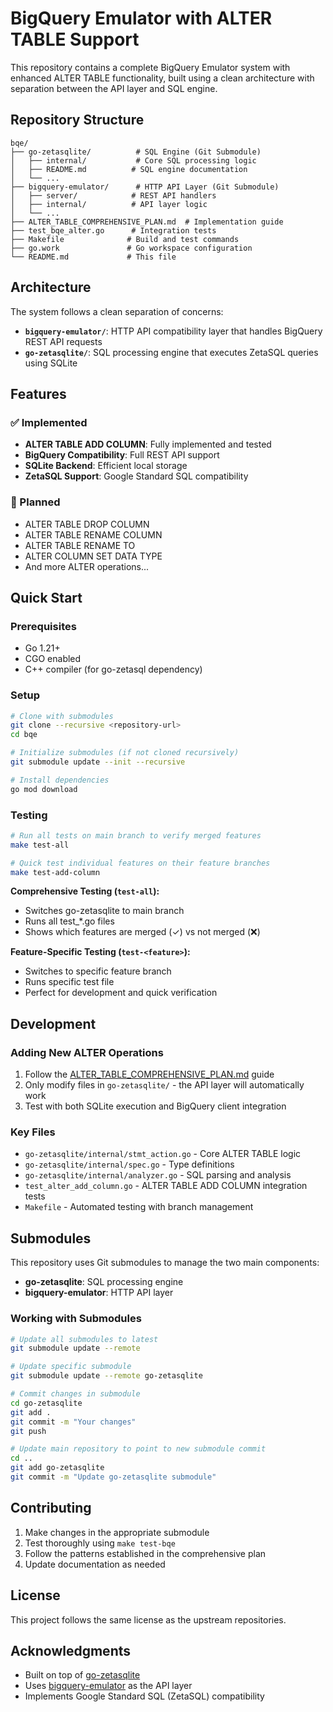 # BigQuery Emulator with ALTER TABLE Support

This repository contains a complete BigQuery Emulator system with enhanced ALTER TABLE functionality, built using a clean architecture with separation between the API layer and SQL engine.

## Repository Structure

```
bqe/
├── go-zetasqlite/          # SQL Engine (Git Submodule)
│   ├── internal/           # Core SQL processing logic
│   ├── README.md          # SQL engine documentation
│   └── ...
├── bigquery-emulator/      # HTTP API Layer (Git Submodule)
│   ├── server/            # REST API handlers
│   ├── internal/          # API layer logic
│   └── ...
├── ALTER_TABLE_COMPREHENSIVE_PLAN.md  # Implementation guide
├── test_bqe_alter.go      # Integration tests
├── Makefile              # Build and test commands
├── go.work               # Go workspace configuration
└── README.md             # This file
```

## Architecture

The system follows a clean separation of concerns:

- **`bigquery-emulator/`**: HTTP API compatibility layer that handles BigQuery REST API requests
- **`go-zetasqlite/`**: SQL processing engine that executes ZetaSQL queries using SQLite

## Features

### ✅ Implemented
- **ALTER TABLE ADD COLUMN**: Fully implemented and tested
- **BigQuery Compatibility**: Full REST API support
- **SQLite Backend**: Efficient local storage
- **ZetaSQL Support**: Google Standard SQL compatibility

### 🚧 Planned
- ALTER TABLE DROP COLUMN
- ALTER TABLE RENAME COLUMN
- ALTER TABLE RENAME TO
- ALTER COLUMN SET DATA TYPE
- And more ALTER operations...

## Quick Start

### Prerequisites
- Go 1.21+
- CGO enabled
- C++ compiler (for go-zetasql dependency)

### Setup
```bash
# Clone with submodules
git clone --recursive <repository-url>
cd bqe

# Initialize submodules (if not cloned recursively)
git submodule update --init --recursive

# Install dependencies
go mod download
```

### Testing
```bash
# Run all tests on main branch to verify merged features
make test-all

# Quick test individual features on their feature branches
make test-add-column
```

**Comprehensive Testing (`test-all`):**
- Switches go-zetasqlite to main branch
- Runs all test_*.go files
- Shows which features are merged (✓) vs not merged (❌)

**Feature-Specific Testing (`test-<feature>`):**
- Switches to specific feature branch
- Runs specific test file
- Perfect for development and quick verification

## Development

### Adding New ALTER Operations

1. Follow the [ALTER_TABLE_COMPREHENSIVE_PLAN.md](ALTER_TABLE_COMPREHENSIVE_PLAN.md) guide
2. Only modify files in `go-zetasqlite/` - the API layer will automatically work
3. Test with both SQLite execution and BigQuery client integration

### Key Files
- `go-zetasqlite/internal/stmt_action.go` - Core ALTER TABLE logic
- `go-zetasqlite/internal/spec.go` - Type definitions
- `go-zetasqlite/internal/analyzer.go` - SQL parsing and analysis
- `test_alter_add_column.go` - ALTER TABLE ADD COLUMN integration tests
- `Makefile` - Automated testing with branch management

## Submodules

This repository uses Git submodules to manage the two main components:

- **go-zetasqlite**: SQL processing engine
- **bigquery-emulator**: HTTP API layer

### Working with Submodules

```bash
# Update all submodules to latest
git submodule update --remote

# Update specific submodule
git submodule update --remote go-zetasqlite

# Commit changes in submodule
cd go-zetasqlite
git add .
git commit -m "Your changes"
git push

# Update main repository to point to new submodule commit
cd ..
git add go-zetasqlite
git commit -m "Update go-zetasqlite submodule"
```

## Contributing

1. Make changes in the appropriate submodule
2. Test thoroughly using `make test-bqe`
3. Follow the patterns established in the comprehensive plan
4. Update documentation as needed

## License

This project follows the same license as the upstream repositories.

## Acknowledgments

- Built on top of [go-zetasqlite](https://github.com/goccy/go-zetasqlite)
- Uses [bigquery-emulator](https://github.com/goccy/bigquery-emulator) as the API layer
- Implements Google Standard SQL (ZetaSQL) compatibility
